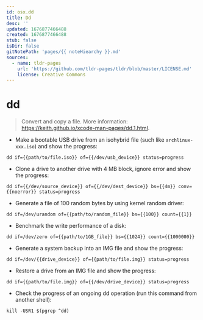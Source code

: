 ```yaml
---
id: osx.dd
title: Dd
desc: ''
updated: 1676877466488
created: 1676877466488
stub: false
isDir: false
gitNotePath: 'pages/{{ noteHiearchy }}.md'
sources:
  - name: tldr-pages
    url: 'https://github.com/tldr-pages/tldr/blob/master/LICENSE.md'
    license: Creative Commons
---
```

# dd

> Convert and copy a file.
> More information: <https://keith.github.io/xcode-man-pages/dd.1.html>.

- Make a bootable USB drive from an isohybrid file (such like `archlinux-xxx.iso`) and show the progress:

`dd if={{path/to/file.iso}} of={{/dev/usb_device}} status=progress`

- Clone a drive to another drive with 4 MB block, ignore error and show the progress:

`dd if={{/dev/source_device}} of={{/dev/dest_device}} bs={{4m}} conv={{noerror}} status=progress`

- Generate a file of 100 random bytes by using kernel random driver:

`dd if=/dev/urandom of={{path/to/random_file}} bs={{100}} count={{1}}`

- Benchmark the write performance of a disk:

`dd if=/dev/zero of={{path/to/1GB_file}} bs={{1024}} count={{1000000}}`

- Generate a system backup into an IMG file and show the progress:

`dd if=/dev/{{drive_device}} of={{path/to/file.img}} status=progress`

- Restore a drive from an IMG file and show the progress:

`dd if={{path/to/file.img}} of={{/dev/drive_device}} status=progress`

- Check the progress of an ongoing dd operation (run this command from another shell):

`kill -USR1 $(pgrep ^dd)`

